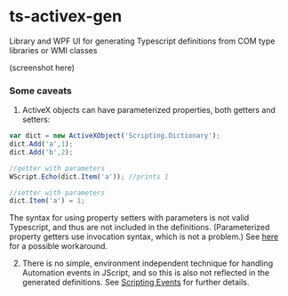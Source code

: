 # ts-activex-gen
Library and WPF UI for generating Typescript definitions from COM type libraries or WMI classes

(screenshot here)

### Some caveats
1. ActiveX objects can have parameterized properties, both getters and setters:

  ```javascript
  var dict = new ActiveXObject('Scripting.Dictionary');
  dict.Add('a',1);
  dict.Add('b',2);
  
  //getter with parameters
  WScript.Echo(dict.Item('a')); //prints 1
  
  //setter with parameters
  dict.Item('a') = 1;
  ```

  The syntax for using property setters with parameters is not valid Typescript, and thus are not included in the definitions. (Parameterized property getters use invocation syntax, which is not a problem.) See [here](https://github.com/Microsoft/TypeScript/issues/956#issuecomment-230396498) for a possible workaround.

2. There is no simple, environment independent technique for handling Automation events in JScript, and so this is also not reflected in the generated definitions. See [Scripting Events](https://msdn.microsoft.com/en-us/library/ms974564.aspx?f=255&MSPPError=-2147217396) for further details.
